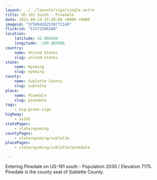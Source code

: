 ```yaml
---
layout: ../../layouts/sign/single.astro
title: US-191 South - Pinedale
date: 2021-09-24 15:58:04 +0000 +0000
imageid: "375094282538772148"
flickrid: "51573396500"
location:
    latitude: 42.866604
    longitude: -109.885086
country:
    name: United States
    slug: united-states
state:
    name: Wyoming
    slug: wyoming
county:
    name: Sublette County
    slug: sublette
place:
    name: Pinedale
    slug: pinedale
tags:
    - big-green-sign
highway:
    - us191
statePages:
    - state/wyoming
countyPages:
    - state/wyoming/sublette
placePages:
    - state/wyoming/sublette/pinedale

---
```

Entering Pinedale on US-191 south - Population 2030 / Elevation 7175.  Pinedale is the county seat of Sublette County.